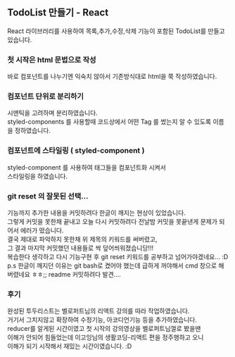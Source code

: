 <!-- This project was bootstrapped with [Create React App](https://github.com/facebook/create-react-app). -->

## TodoList 만들기 - React

React 라이브러리를 사용하여 목록,추가,수정,삭제
기능이 포함된 TodoList를 만들고 있습니다.

### 첫 시작은 html 문법으로 작성

바로 컴포넌트를 나누기엔 익숙치 않아서
기존방식대로 html을 쭉 작성하였습니다.

### 컴포넌트 단위로 분리하기

시맨틱을 고려하며 분리하였습니다. <br/>
styled-components 를 사용할때 코드상에서 어떤 Tag 를
썼는지 알 수 있도록 이름을 정하였습니다.

### 컴포넌트에 스타일링 ( styled-component )

styled-component 를 사용하여 태그들을 컴포넌트화 시켜서 <br />
스타일링을 하였습니다.

### git reset 의 잘못된 선택...

기능까지 추가한 내용을 커밋하려다 한글이 깨지는 현상이 있었습니다. <br />
그렇게 커밋을 못한채 끝내고 오늘 다시 커밋하려다 전날밤
커밋을 못끝낸게 문제가 되어서 에러가 떴습니다. <br />
결국 제대로 파악하지 못한채 위 제목의 키워드를 써버렸고, <br />
그 결과 마지막 커밋했던 내용들로 싹 덮어씌워졌습니당!!! <br />
복습한다 생각하고 다시 기능구현 후 git reset 키워드를 공부하고 넘어가야겠네요... :D
p.s 한글이 깨지던 이유는 git bash로 켰어야 했는데 급하게 꺼야해서 cmd 창으로 해버렸네요 ㅎㅎ;; readme 커밋하려다 발견....

### 후기

완성된 투두리스트는 벨로퍼트님의 리액트 강의를 따라 작업하였습니다. <br />
거기서 그치지않고 확장하여 수정기능, 아코디언기능 등을 추가하였습니다. <br />
reducer를 알게된 시간이였고 첫 시작의 강의영상을 벨로퍼트님껄로 봤을땐 <br />
이해가 안되어 힘들었는데 이고잉님의 생활코딩-리액트 편을 정주행하고 오니 <br />
이해가 되기 시작해서 재밌는 시간이였습니다. :D
